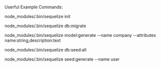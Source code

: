 Userful Example Commands:

node_modules/.bin/sequelize init

node_modules/.bin/sequelize db:migrate

node_modules/.bin/sequelize model:generate --name company --attributes name:string,description:text

node_modules/.bin/sequelize db:seed:all

node_modules/.bin/sequelize seed:generate --name user

